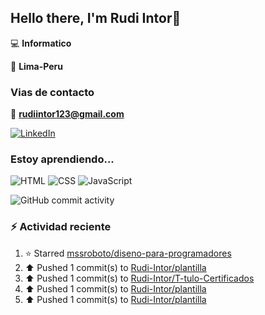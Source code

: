 ## Hello there, I'm Rudi Intor👋

:computer: **Informatico**

📍 **Lima-Peru**

### Vias de contacto

📧 **rudiintor123@gmail.com**

[![LinkedIn](https://img.shields.io/badge/LinkedIn-0077B5?style=for-the-badge&logo=linkedin&logoColor=white)](https://www.linkedin.com/in/rudiintor)

### Estoy aprendiendo...

![HTML](https://img.shields.io/badge/HTML-E34F26?style=for-the-badge&logo=html5&logoColor=white)
![CSS](https://img.shields.io/badge/CSS-1572B6?style=for-the-badge&logo=css3&logoColor=white)
![JavaScript](https://img.shields.io/badge/JavaScript-black?style=for-the-badge&logo=javascript&logoColor=yellow)

![GitHub commit activity](https://img.shields.io/github/commit-activity/w/Rudi-Intor/Rudi-Intor)


### :zap: Actividad reciente
<!--RECENT_ACTIVITY:start-->
1. ⭐ Starred [mssroboto/diseno-para-programadores](https://github.com/mssroboto/diseno-para-programadores)<br>
2. ⬆️ Pushed 1 commit(s) to [Rudi-Intor/plantilla](https://github.com/Rudi-Intor/plantilla)<br>
3. ⬆️ Pushed 1 commit(s) to [Rudi-Intor/T-tulo-Certificados](https://github.com/Rudi-Intor/T-tulo-Certificados)<br>
4. ⬆️ Pushed 1 commit(s) to [Rudi-Intor/plantilla](https://github.com/Rudi-Intor/plantilla)<br>
5. ⬆️ Pushed 1 commit(s) to [Rudi-Intor/plantilla](https://github.com/Rudi-Intor/plantilla)<br>
<!--RECENT_ACTIVITY:end-->
<!--RECENT_ACTVITY:last_update-->
